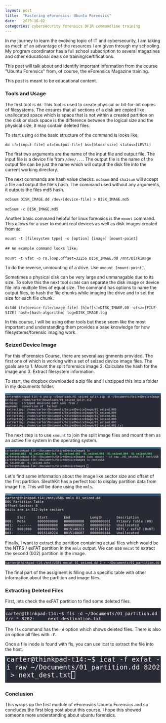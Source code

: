 ```yaml
---
layout: post
title:  "Mastering eForensics: Ubuntu Forensics"
date:   2023-10-02
categories: cybersecurity forensics DFIR commandline training
---
```


In my journey to learn the evolving topic of IT and cybersecurity, I am taking as much of an advantage of the resources I am given through my schooling. My program coordinator has a full school subscription to several magazines and other educational deals on training/certifications.

This post will talk about and identify important information from the course "Ubuntu Forensics" from, of course, the eForensics Magazine training. 

This post is meant to be educational content.

### Tools and Usage

The first tool is `dd`. This tool is used to create physical or bit-for-bit copies of filesystems. The ensures that all sections of a disk are copied like unallocated space which is space that is not within a created partition on the disk or slack space is the difference between the logical size and the physical size, it may contain deleted files.

To start using `dd` the basic structure of the command is looks like;

```
dd if=[input-file] of=[output-file] bs=[block-size] status=[LEVEL]
```

The first two arguments are the name of the input file and output file. The input file is a device file from `/dev/...`. The output file is the name of the output file can be just the name which will output the disk file into the current working directory.


The next commands are hash value checks. `md5sum` and `sha1sum` will accept a file and output the file's hash. The command used without any arguments, it outputs the files md5 hash. 

```
md5sum DISK_IMAGE.dd /dev/[device-file] > DISK_IMAGE.md5

md5sum -c DISK_IMAGE.md5
```

Another basic command helpful for linux forensics is the `mount` command. This allows for a user to mount real devices as well as disk images created from `dd`.

```
mount -t [filesystem type] -o [option] [image] [mount-point]

## An example command looks like;

mount -t vfat -o ro,loop,offset=32256 DISK_IMAGE.dd /mnt/DiskImage
```

To do the reverse, unmounting of a drive. Use `umount [mount-point]`.

Sometimes a physical disk can be very large and unmanagable due to its size. To solve this the next tool `dc3dd` can separate the disk image or device file into multiple files of equal size. The command has options to name the output files, to hash the file chunks while imaging the drive and to set the size for each file chunk.

```
dc3dd if=[device-file/image-file] [h]of[s]=DISK_IMAGE.00 -ofsz=[FILE-SIZE] hash=[hash-algorithm] log=DISK_IMAGE.log
```

In this course, I will be using other tools but these seem like the most important and understanding them provides a base knowledge for how filesystems/forensic imaging work. 

### Seized Device Image

For this eForensics Course, there are several assignments provided. The first one of which is working with a set of seized device image files. The goals are to 1. Mount the split forensics image 2. Calculate the hash for the image and 3. Extract filesystem information.

To start, the dropbox downloaded a zip file and I unzipped this into a folder in my documents folder.

![Unzip Files](/assets/img/ubuntu-forensics-unzip.png)

The next step is to use `xmount` to join the split image files and mount them as an active file system in the operating system. 

![Xmount File](/assets/img/ubuntu-forensics-xmount.png)

Let's find some information about the image like sector size and offset of the first partition. SleuthKit has a perfect tool to display partition data from image file. This will be done using the `mmls`.

![mmls Command](/assets/img/ubuntu-forensics-mmls.png)

Finally, I want to extract the partition containing actual files which would be the NTFS / exFAT partition in the `mmls` output. We can use `mmcat` to extract the second (002) partition in the image.

![mmcat Command](/assets/img/ubuntu-forensics-mmcat.png)

The final part of the assigment is filling out a specific table with other information about the partition and image files. 


### Extracting Deleted Files

First, lets check the exFAT partition to find some deleted files.

![FLS Deleted File](/assets/img/ubuntu-forensics-fls.png)

The `fls` command has the `-d` option which shows deleted files. There is also an option all files with `-F`.

Once a file inode is found with fls, you can use icat to extract the file into the host.

![icat Example](/assets/img/ubuntu-forensics-icat.png)



### Conclusion

This wraps up the first module of eForensics Ubuntu Forensics and so concludes the first blog post about this course. I hope this showed someone more understanding about ubuntu forensics.




